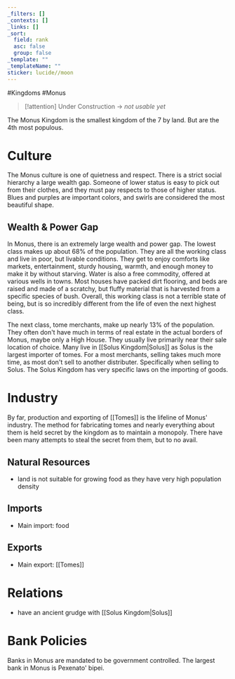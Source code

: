 ```yaml
---
_filters: []
_contexts: []
_links: []
_sort:
  field: rank
  asc: false
  group: false
_template: ""
_templateName: ""
sticker: lucide//moon
---
```

#Kingdoms #Monus

> [!attention] 
> Under Construction -> *not usable yet*


The Monus Kingdom is the smallest kingdom of the 7 by land. But are the 4th most populous.

# Culture
The Monus culture is one of quietness and respect. There is a strict social hierarchy a large wealth gap. Someone of lower status is easy to pick out from their clothes, and they must pay respects to those of higher status. Blues and purples are important colors, and swirls are considered the most beautiful shape.
## Wealth & Power Gap
In Monus, there is an extremely large wealth and power gap. The lowest class makes up about 68% of the population. They are all the working class and live in poor, but livable conditions. They get to enjoy comforts like markets, entertainment, sturdy housing, warmth, and enough money to make it by without starving. Water is also a free commodity, offered at various wells in towns. Most houses have packed dirt flooring, and beds are raised and made of a scratchy, but fluffy material that is harvested from a specific species of bush. Overall, this working class is not a terrible state of being, but is so incredibly different from the life of even the next highest class.

The next class, tome merchants, make up nearly 13% of the population. They often don't have much in terms of real estate in the actual borders of Monus, maybe only a High House. They usually live primarily near their sale location of choice. Many live in [[Solus Kingdom|Solus]] as Solus is the largest importer of tomes. For a most merchants, selling takes much more time, as most don't sell to another distributer. Specifically when selling to Solus. The Solus Kingdom has very specific laws on the importing of goods.
# Industry
By far, production and exporting of [[Tomes]] is the lifeline of Monus' industry. The method for fabricating tomes and nearly everything about them is held secret by the kingdom as to maintain a monopoly. There have been many attempts to steal the secret from them, but to no avail.
## Natural Resources
- land is not suitable for growing food as they have very high population density
## Imports
- Main import: food
## Exports
- Main export: [[Tomes]]
# Relations
- have an ancient grudge with [[Solus Kingdom|Solus]]
# Bank Policies
Banks in Monus are mandated to be government controlled. The largest bank in Monus is Pexenato' bipei. 

